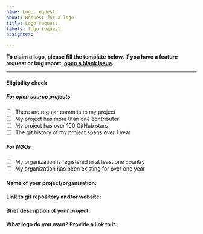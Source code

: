 ```yaml
---
name: Logo request
about: Request for a logo
title: Logo request
labels: logo request
assignees: ''

---
```


**To claim a logo, please fill the template below. If you have a feature request or bug report, [open a blank issue](https://github.com/enjeck/libre-logos/issues/new).**

--------------

#### Eligibility check
##### For open source projects
- [  ] There are regular commits to my project
- [  ] My project has more than one contributor
- [  ]  My project has over 100 GitHub stars
- [  ]  The git history of my project spans over 1 year

##### For NGOs
- [  ] My organization is registered in at least one country
- [  ] My organization has been existing for over one year

#### Name of your project/organisation:

#### Link to git repository and/or website:

#### Brief description of your project:

#### What logo do you want? Provide a link to it:
